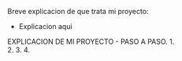
Breve explicacion de que trata mi proyecto:
- Explicacion aqui

EXPLICACION DE MI PROYECTO - PASO A PASO.
1.  
2. 
3. 
4. 